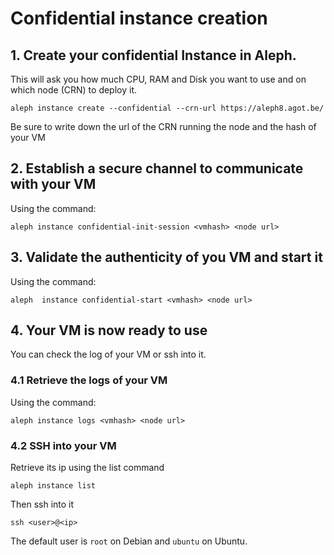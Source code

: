 # Confidential instance creation

## 1. Create your confidential Instance in Aleph.

This will ask you how much CPU, RAM and Disk you want to use and on which node (CRN) to deploy it.

```shell
aleph instance create --confidential --crn-url https://aleph8.agot.be/
```

Be sure to write down the url of the CRN running the node and the hash of your VM 


## 2. Establish a secure channel to communicate with your VM

Using the command:
```shell
aleph instance confidential-init-session <vmhash> <node url>
``` 

## 3. Validate the authenticity of you VM and start it

Using the command:

```shell
aleph  instance confidential-start <vmhash> <node url>
``` 

## 4. Your VM is now ready to use

You can check the log of your VM or ssh into it.

### 4.1 Retrieve the logs of your VM

Using the command:

```shell
aleph instance logs <vmhash> <node url>
```

### 4.2  SSH into your VM

Retrieve its ip using the list command
```shell
aleph instance list
```

Then ssh into it
```shell
ssh <user>@<ip>
```

The default user  is `root` on Debian and `ubuntu` on Ubuntu.
